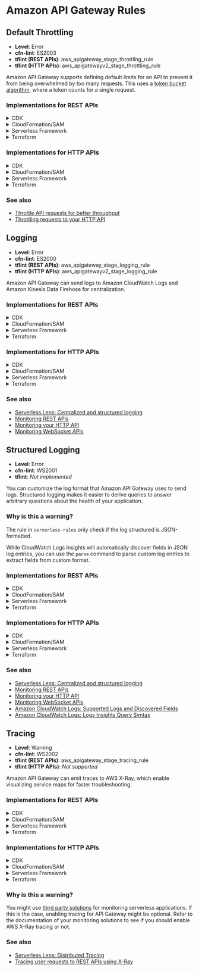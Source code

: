 Amazon API Gateway Rules
========================

## Default Throttling

* __Level__: Error
* __cfn-lint__: ES2003
* __tflint (REST APIs)__: aws_apigateway_stage_throttling_rule
* __tflint (HTTP APIs)__: aws_apigatewayv2_stage_throttling_rule

Amazon API Gateway supports defining default limits for an API to prevent it from being overwhelmed by too many requests. This uses a [token bucket algorithm](https://en.wikipedia.org/wiki/Token_bucket), where a token counts for a single request.

### Implementations for REST APIs

<details>
<summary>CDK</summary>

```typescript
import { RestApi } from '@aws-cdk/aws-apigateway';

export class MyStack extends cdk.Stack {
  constructor(scope: cdk.Construct, id: string, props?: cdk.StackProps) {
    super(scope, id, props);

    const myApi = new RestApi(
      scope, 'MyApi',
      {
        deployOptions: {
          // Throttling for default methods
          methodOptions: {
            '*/*': {
              throttlingBurstLimit: 1000,
              throttlingRateLimite: 10,
            }
          }
        },
      }
    );
  }
}
```
</details>

<details>
<summary>CloudFormation/SAM</summary>

__JSON__

```json
{
  "Resources": {
    "MyApi": {
      "Type": "AWS::Serverless::Api",
      "Properties": {
        "DefinitionUri": "openapi.yaml",
        // Throttling for default methods by setting HttpMethod  to '*' and
        // ResourcePath to '/*'
        "MethodSettings": [{
          "HttpMethod": "*",
          "ResourcePath": "/*",
          "ThrottlingRateLimit": 10,
          "ThrottlingBurstLimit": 1000
        }]
      }
    }
  }
}
```

__YAML__

```yaml
Resources:
  MyApi:
    Type: AWS::Serverless::Api
    Properties:
      DefinitionUri: openapi.yaml

      # Throttling for default methods by setting HttpMethod  to '*' and
      # ResourcePath to '/*'
      MethodSettings:
        - HttpMethod: "*"
          ResourcePath: "/*"
          ThrottlingRateLimit: 10
          ThrottlingBurstLimit: 1000
```
</details>

<details>
<summary>Serverless Framework</summary>

```yaml
resources:
  Resources:
    MyApi:
      Type: AWS::Serverless::Api
      Properties:
        DefinitionUri: openapi.yaml

        # Throttling for default methods by setting HttpMethod  to '*' and
        # ResourcePath to '/*'
        MethodSettings:
          - HttpMethod: "*"
            ResourcePath: "/*"
            ThrottlingRateLimit: 10
            ThrottlingBurstLimit: 1000
```
</details>

<details>
<summary>Terraform</summary>

```hcl
resource "aws_api_gateway_stage" "this" {
  body = filename("openapi.yaml") 
}

resource "aws_api_gateway_deployment" "this" {
  rest_api_id = aws_api_gateway_rest_api.this.id

  triggers = {
    redeployment = sha1(jsonencode(aws_api_gateway_rest_api.this.body))
  }

  lifecycle {
    create_before_destroy = true
  }
}

resource "aws_api_gateway_stage" "this" {
  deployment_id = aws_api_gateway_deployment.this.id
  rest_api_id   = aws_api_gateway_rest_api.this.id
  stage_name    = "prod"
}

# Throttling for default methods by setting method_path to '*/*'
resource "aws_api_gateway_method_settings" "this" {
  rest_api_id = aws_api_gateway_rest_api.this.id
  stage_name  = aws_api_gateway_stage.this.stage_name
  method_path = "*/*"

  settings {
    throttling_burst_limit = 1000
    throttling_rate_limit  = 10
  }
}
```
</details>

### Implementations for HTTP APIs

<details>
<summary>CDK</summary>

_TODO_

</details>

<details>
<summary>CloudFormation/SAM</summary>

__JSON__

```json
{
  "Resources": {
    "MyApi": {
      "Type": "AWS::Serverless::HttpApi",
      "Properties": {
        "DefinitionUri": "openapi.yaml",
        "StageName": "prod",
        "DefaultRouteSettings": {
          "ThrottlingBurstLimit": 1000,
          "ThrottlingRateLimit": 10
        }
      }
    }
  }
}
```

__YAML__

```yaml
Resources:
  MyApi:
    Type: AWS::Serverless::HttpApi
    Properties:
      DefinitionUri: "openapi.yaml"
      StageName: prod
      DefaultRouteSettings:
        ThrottlingBurstLimit: 1000
        ThrottlingRateLimit: 10
```
</details>

<details>
<summary>Serverless Framework</summary>

```yaml
resources:
  Resources:
    MyApi:
      Type: AWS::Serverless::HttpApi
      Properties:
        DefinitionUri: "openapi.yaml"
        StageName: prod
        DefaultRouteSettings:
          ThrottlingBurstLimit: 1000
          ThrottlingRateLimit: 10
```
</details>

<details>
<summary>Terraform</summary>

```hcl
resource "aws_apigatewayv2_api" "this" {
  name          = "my-api"
  protocol_type = "HTTP"
  body          = filename("openapi.yaml") 
}

resource "aws_apigatewayv2_stage" "this" {
  api_id = aws_apigatewayv2_api.this.id
  name   = "prod"

  # Default throttling settings
  default_route_settings {
    throttling_burst_limit = 1000
    throttling_rate_limit  = 10
  }
}
```
</details>

### See also

* [Throttle API requests for better throughput](https://docs.aws.amazon.com/apigateway/latest/developerguide/api-gateway-request-throttling.html)
* [Throttling requests to your HTTP API](https://docs.aws.amazon.com/apigateway/latest/developerguide/http-api-throttling.html)

## Logging

* __Level__: Error
* __cfn-lint__: ES2000
* __tflint (REST APIs)__: aws_apigateway_stage_logging_rule
* __tflint (HTTP APIs)__: aws_apigatewayv2_stage_logging_rule

Amazon API Gateway can send logs to Amazon CloudWatch Logs and Amazon Kinesis Data Firehose for centralization.

### Implementations for REST APIs

<details>
<summary>CDK</summary>

```typescript
export class MyStack extends cdk.Stack {
  constructor(scope: cdk.Construct, id: string, props?: cdk.StackProps) {
    super(scope, id, props);

    
  }
}
```
</details>

<details>
<summary>CloudFormation/SAM</summary>

__JSON__

```json
```

__YAML__

```yaml
```
</details>

<details>
<summary>Serverless Framework</summary>

```yaml
```
</details>

<details>
<summary>Terraform</summary>

```hcl
```
</details>

### Implementations for HTTP APIs

<details>
<summary>CDK</summary>

```typescript
export class MyStack extends cdk.Stack {
  constructor(scope: cdk.Construct, id: string, props?: cdk.StackProps) {
    super(scope, id, props);

    
  }
}
```
</details>

<details>
<summary>CloudFormation/SAM</summary>

__JSON__

```json
```

__YAML__

```yaml
```
</details>

<details>
<summary>Serverless Framework</summary>

```yaml
```
</details>

<details>
<summary>Terraform</summary>

```hcl
```
</details>

### See also

* [Serverless Lens: Centralized and structured logging](https://docs.aws.amazon.com/wellarchitected/latest/serverless-applications-lens/centralized-and-structured-logging.html)
* [Monitoring REST APIs](https://docs.aws.amazon.com/apigateway/latest/developerguide/rest-api-monitor.html)
* [Monitoring your HTTP API](https://docs.aws.amazon.com/apigateway/latest/developerguide/http-api-monitor.html)
* [Monitoring WebSocket APIs](https://docs.aws.amazon.com/apigateway/latest/developerguide/websocket-api-monitor.html)

## Structured Logging

* __Level__: Error
* __cfn-lint__: WS2001
* __tflint__: _Not implemented_

You can customize the log format that Amazon API Gateway uses to send logs. Structured logging makes it easier to derive queries to answer arbitrary questions about the health of your application.

### Why is this a warning?

The rule in `serverless-rules` only check if the log structured is JSON-formatted.

While CloudWatch Logs Insights will automatically discover fields in JSON log entries, you can use the `parse` command to parse custom log entries to extract fields from custom format.

### Implementations for REST APIs

<details>
<summary>CDK</summary>

```typescript
export class MyStack extends cdk.Stack {
  constructor(scope: cdk.Construct, id: string, props?: cdk.StackProps) {
    super(scope, id, props);

    
  }
}
```
</details>

<details>
<summary>CloudFormation/SAM</summary>

__JSON__

```json
```

__YAML__

```yaml
```
</details>

<details>
<summary>Serverless Framework</summary>

```yaml
```
</details>

<details>
<summary>Terraform</summary>

```hcl
```
</details>

### Implementations for HTTP APIs

<details>
<summary>CDK</summary>

```typescript
export class MyStack extends cdk.Stack {
  constructor(scope: cdk.Construct, id: string, props?: cdk.StackProps) {
    super(scope, id, props);

    
  }
}
```
</details>

<details>
<summary>CloudFormation/SAM</summary>

__JSON__

```json
```

__YAML__

```yaml
```
</details>

<details>
<summary>Serverless Framework</summary>

```yaml
```
</details>

<details>
<summary>Terraform</summary>

```hcl
```
</details>

### See also

* [Serverless Lens: Centralized and structured logging](https://docs.aws.amazon.com/wellarchitected/latest/serverless-applications-lens/centralized-and-structured-logging.html)
* [Monitoring REST APIs](https://docs.aws.amazon.com/apigateway/latest/developerguide/rest-api-monitor.html)
* [Monitoring your HTTP API](https://docs.aws.amazon.com/apigateway/latest/developerguide/http-api-monitor.html)
* [Monitoring WebSocket APIs](https://docs.aws.amazon.com/apigateway/latest/developerguide/websocket-api-monitor.html)
* [Amazon CloudWatch Logs: Supported Logs and Discovered Fields](https://docs.aws.amazon.com/AmazonCloudWatch/latest/logs/CWL_AnalyzeLogData-discoverable-fields.html)
* [Amazon CloudWatch Logs: Logs Insights Query Syntax](https://docs.aws.amazon.com/AmazonCloudWatch/latest/logs/CWL_QuerySyntax.html)

## Tracing

* __Level__: Warning
* __cfn-lint__: WS2002
* __tflint (REST APIs)__: aws_apigateway_stage_tracing_rule
* __tflint (HTTP APIs)__: _Not supported_

Amazon API Gateway can emit traces to AWS X-Ray, which enable visualizing service maps for faster troubleshooting.

### Implementations for REST APIs

<details>
<summary>CDK</summary>

```typescript
export class MyStack extends cdk.Stack {
  constructor(scope: cdk.Construct, id: string, props?: cdk.StackProps) {
    super(scope, id, props);

    
  }
}
```
</details>

<details>
<summary>CloudFormation/SAM</summary>

__JSON__

```json
```

__YAML__

```yaml
```
</details>

<details>
<summary>Serverless Framework</summary>

```yaml
```
</details>

<details>
<summary>Terraform</summary>

```hcl
```
</details>

### Implementations for HTTP APIs

<details>
<summary>CDK</summary>

```typescript
export class MyStack extends cdk.Stack {
  constructor(scope: cdk.Construct, id: string, props?: cdk.StackProps) {
    super(scope, id, props);

    
  }
}
```
</details>

<details>
<summary>CloudFormation/SAM</summary>

__JSON__

```json
```

__YAML__

```yaml
```
</details>

<details>
<summary>Serverless Framework</summary>

```yaml
```
</details>

<details>
<summary>Terraform</summary>

```hcl
```
</details>

### Why is this a warning?

You might use [third party solutions](https://aws.amazon.com/lambda/partners/) for monitoring serverless applications. If this is the case, enabling tracing for API Gateway might be optional. Refer to the documentation of your monitoring solutions to see if you should enable AWS X-Ray tracing or not.

### See also

* [Serverless Lens: Distributed Tracing](https://docs.aws.amazon.com/wellarchitected/latest/serverless-applications-lens/distributed-tracing.html)
* [Tracing user requests to REST APIs using X-Ray](https://docs.aws.amazon.com/apigateway/latest/developerguide/apigateway-xray.html)
